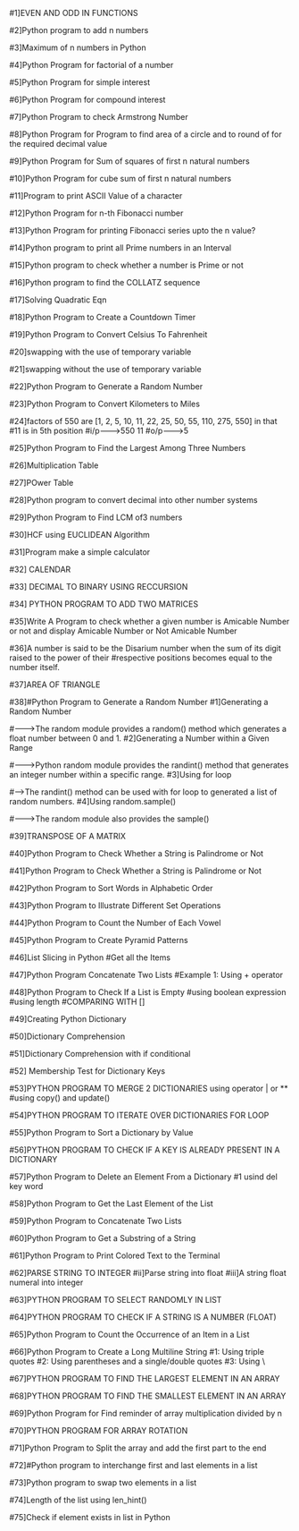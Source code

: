 #1]EVEN AND ODD IN FUNCTIONS

#2]Python program to add n numbers

#3]Maximum of n numbers in Python

#4]Python Program for factorial of a number

#5]Python Program for simple interest

#6]Python Program for compound interest

#7]Python Program to check Armstrong Number

#8]Python Program for Program to find area of a circle and to round of for the required decimal value

#9]Python Program for Sum of squares of first n natural numbers

#10]Python Program for cube sum of first n natural numbers

#11]Program to print ASCII Value of a character

#12]Python Program for n-th Fibonacci number

#13]Python Program for printing Fibonacci series upto the n value?

#14]Python program to print all Prime numbers in an Interval

#15]Python program to check whether a number is Prime or not

#16]Python program to find the COLLATZ sequence

#17]Solving Quadratic Eqn

#18]Python Program to Create a Countdown Timer

#19]Python Program to Convert Celsius To Fahrenheit

#20]swapping with the use of temporary variable

#21]swapping without the use of temporary variable

#22]Python Program to Generate a Random Number

#23]Python Program to Convert Kilometers to Miles

#24]factors of 550 are [1, 2, 5, 10, 11, 22, 25, 50, 55, 110, 275, 550] in that #11 is in 5th position #i/p--->550 11 #o/p--->5

#25]Python Program to Find the Largest Among Three Numbers

#26]Multiplication Table

#27]POwer Table

#28]Python program to convert decimal into other number systems

#29]Python Program to Find LCM of3 numbers

#30]HCF using EUCLIDEAN Algorithm

#31]Program make a simple calculator

#32] CALENDAR

#33] DECIMAL TO BINARY USING RECCURSION

#34] PYTHON PROGRAM TO ADD TWO MATRICES

#35]Write A Program to check whether a given number is Amicable Number or not and display Amicable Number or Not Amicable Number

#36]A number is said to be the Disarium number when the sum of its digit raised to the power of their
#respective positions becomes equal to the number itself.

#37]AREA OF TRIANGLE

#38]#Python Program to Generate a Random Number
#1]Generating a Random Number

#--->The random module provides a random() method which generates a float number between 0 and 1.
#2]Generating a Number within a Given Range

#--->Python random module provides the randint() method that generates an integer number within a specific range. 
#3]Using for loop

#-->The randint() method can be used with for loop to generated a list of random numbers.
#4]Using random.sample()

#--->The random module also provides the sample()

#39]TRANSPOSE OF A MATRIX

#40]Python Program to Check Whether a String is Palindrome or Not

#41]Python Program to Check Whether a String is Palindrome or Not

#42]Python Program to Sort Words in Alphabetic Order

#43]Python Program to Illustrate Different Set Operations

#44]Python Program to Count the Number of Each Vowel

#45]Python Program to Create Pyramid Patterns

#46]List Slicing in Python
#Get all the Items

#47]Python Program Concatenate Two Lists
#Example 1: Using + operator

#48]Python Program to Check If a List is Empty
#using boolean expression
#using length
#COMPARING WITH []

#49]Creating Python Dictionary

#50]Dictionary Comprehension

#51]Dictionary Comprehension with if conditional

#52] Membership Test for Dictionary Keys

#53]PYTHON PROGRAM TO MERGE 2 DICTIONARIES
 using operator | or **
 #using copy() and update()
 
#54]PYTHON PROGRAM TO ITERATE OVER DICTIONARIES FOR LOOP

#55]Python Program to Sort a Dictionary by Value

#56]PYTHON PROGRAM TO CHECK IF A KEY IS ALREADY PRESENT IN A DICTIONARY

#57]Python Program to Delete an Element From a Dictionary
#1 usind del key word

#58]Python Program to Get the Last Element of the List

#59]Python Program to Concatenate Two Lists

#60]Python Program to Get a Substring of a String

#61]Python Program to Print Colored Text to the Terminal

#62]PARSE STRING TO INTEGER
 #ii]Parse string into float
  #iii]A string float numeral into integer
  
#63]PYTHON PROGRAM TO SELECT RANDOMLY IN LIST

#64]PYTHON PROGRAM TO CHECK IF A STRING IS A NUMBER (FLOAT)

#65]Python Program to Count the Occurrence of an Item in a List

#66]Python Program to Create a Long Multiline String
#1: Using triple quotes
#2: Using parentheses and a single/double quotes
#3: Using \

#67]PYTHON PROGRAM TO FIND THE LARGEST ELEMENT IN AN ARRAY

#68]PYTHON PROGRAM TO FIND THE SMALLEST ELEMENT IN AN ARRAY

#69]Python Program for Find reminder of array multiplication divided by n

#70]PYTHON PROGRAM FOR ARRAY ROTATION

#71]Python Program to Split the array and add the first part to the end

#72]#Python program to interchange first and last elements in a list

#73]Python program to swap two elements in a list

#74]Length of the list using len_hint()

#75]Check if element exists in list in Python



